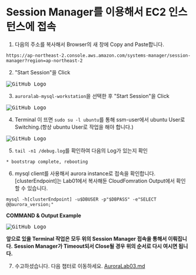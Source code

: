 # Session Manager를 이용해서 EC2 인스턴스에 접속

1. 다음의 주소를 복사해서 Browser의 새 창에 Copy and Paste합니다.

`https://ap-northeast-2.console.aws.amazon.com/systems-manager/session-manager?region=ap-northeast-2`

2. "Start Session"을 Click

<kbd> ![GitHub Logo](images/1-start-session.png) </kbd>

3. `auroralab-mysql-workstation`을 선택한 후 "Start Session"을 Click

<kbd> ![GitHub Logo](images/1-connect-session.png) </kbd>

4. Terminal 이 뜨면 `sudo su -l ubuntu`를 통해 ssm-user에서 ubuntu User로 Switching.(항상 ubuntu User로 작업을 해야 합니다.)

<kbd> ![GitHub Logo](images/1-terminal-sudo.png) </kbd>

5. `tail -n1 /debug.log`를 확인하여 다음의 Log가 있는지 확인

`* bootstrap complete, rebooting`

6. mysql client를 사용해서 aurora instance로 접속을 확인합니다. [clusterEndpoint]는 Lab01에서 복사해둔 CloudFomration Output에서 확인 할 수 있습니다.

`mysql -h[clusterEndpoint] -u$DBUSER -p"$DBPASS" -e"SELECT @@aurora_version;"`

**COMMAND & Output Example**

<kbd> ![GitHub Logo](images/1-connection-check2.png) </kbd>

**앞으로 있을 Terminal 작업은 모두 위의 Session Manager 접속을 통해서 이뤄집니다.**
**Session Manager가 Timeout되서 Close될 경우 위의 순서로 다시 여시면 됩니다.**

7. 수고하셨습니다. 다음 챕터로 이동하세요. [AuroraLab03.md](AuroraLab03.md)
